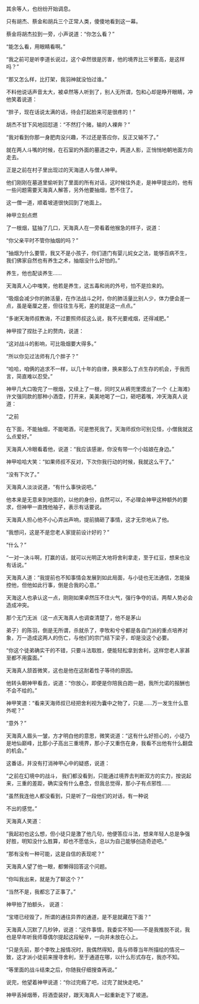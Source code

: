 其余等人，也纷纷开始调息。

只有胡杰、蔡金和胡兵三个正常人类，傻傻地看到这一幕。

蔡金将胡杰拉到一旁，小声说道：“你怎么看？”

“能怎么看，用眼睛看啊。”

“我之前可是听李道长说过，这个卓然很是厉害，他的境界比三爷要高，是这样吗？”

“那又怎么样，比打架，我羽神就没怕过谁。”

不料他说话声音太大，被卓然等人听到了，别人无所谓，包和心却是睁开眼睛，冲他笑着说道：

“胖子，现在话说太满的话，待会打起脸来可是很疼的！”

胡杰不甘下风地回怼道：“不然打个赌，输的人裸奔？”

“我对看到你那一身肥肉没兴趣，不过还是答应你，反正又输不了。”

就在两人斗嘴的时候，在石室的外面的墓道之中，两道人影，正悄悄地朝地面方向走去。

正是之前在村子里出现过的天海道人与僧人神甲。

他们刚刚在墓道里偷听到了里面的所有对话，这时候往外走，是神甲提出的，他有一些问题需要天海真人解答，另外他要抽烟，憋不住了。

这一僧一道，顺着坡道很快回到了地面上。

神甲立刻点燃

了一根烟，猛抽了几口，天海真人在一旁看着他猴急的样子，说道：

“你父亲平时不管你抽烟的吗？”

“抽烟为什么要管，我又不是小孩子，你们道门有婴儿姹女之法，能够百病不生，我们佛家自然也有养生之术，抽烟没什么好怕的。”

养生，他也配谈养生……

天海真人心中嗤笑，他若是养生，这五毒和尚的外号，怕不是捡来的。

“吸烟会减少你的肺活量，在作法战斗之时，你的肺活量比别人少，体力便会差一点，虽是毫厘之差，但往往生与死，差的就是这一点点。”

“多谢天海师叔教诲，不过要照师叔这么说，我不光要戒烟，还得减肥。”

神甲捏了捏肚子上的赘肉，说道：

“这对战斗的影响，可比吸烟要大得多。”

“所以你见过法师有几个胖子？”

“哈哈，咱俩的追求不一样，以几十年的自律，换来那么丁点生存的机会，于我而言，简直难以忍受。”

神甲几大口吸完了一根烟，又续上了一根，同时又从裤兜里摸出了一个《上海滩》许文强同款的那种小酒壶，打开来，美美地喝了一口，砸吧着嘴，冲天海真人说道：

“之前

在下面，不能抽烟，不能喝酒，可是憋死我了。天海师叔你可别见怪，小僧我就这么点爱好。”

天海真人冷眼看着他，说道：“我应该感谢，你没有带一个小姑娘在身边。”

神甲哈哈大笑：“如果师叔不反对，下次你我行动的时候，我就这么干了。”

“没有下次了。”

天海真人淡淡说道，“有什么事快说吧。”

他本来是无意来到地面的，以他的身份，自然可以，不必理会神甲这种额外的要求，但神甲一直拽他袖子，表示有话要说。

天海真人担心他不小心弄出声响，提前搞砸了事情，这才无奈地从了他。

“我想问，这是不是您老人家提前设计好的？”

“什么？”

“一对一决斗啊，打赢的话，就可以光明正大地将舍利拿走，至于红豆，想来也没有话说。”

天海真人道：“我提前也不知事情会发展到如此局面，与小徒也无法通信，怎能操控他，但他如此行事，倒是合我的心意。”

天海这人也承认这一点，刚刚如果卓然压不住火气，强行争夺的话，两帮人势必会造成冲突。

那个无门无派（这一点天海真人也调查清楚了，他不是茅山

弟子）的陈羽，倒是无所谓，杀就杀了，李牧和兮兮都是各自门派的重点培养对象，万一造成这两人的伤亡，与他们的宗门结下梁子，却是没这个必要。

“你这个徒弟确实干的不错，只要斗法取胜，便能轻松拿到舍利，这样您老人家甚至都不用露面。”

天海真人颔首微笑，这也是他在这耐着性子等待的原因。

他转头朝神甲看去，说道：“你放心，即便是你陪我白跑一趟，我所允诺的报酬也不会不给的。”

神甲笑道：“看来天海师叔已经把舍利视为囊中之物了，只是……万一发生什么意外呢？”

“意外？”

天海真人眉头一皱，方才明白他的意思，微笑说道：“这有什么好担心的，小徒乃是地仙巅峰，比那小子高出三重境界，那小子又重伤在身，我看不出他有什么翻盘的机会。”

这番话，并没有打消神甲心中的疑惑，说道：

“之前在幻境中的战斗， 我们都没看到，只能通过境界去判断双方的实力，按说起来，三重的差距，确实没有什么悬念，但我总觉得，那小子有点邪性……

“虽然我连他人都没看到，只是听了一段他们的对话，有一种说

不出的感觉。”

天海真人笑道：

“我起初也这么想，但小徒只是激了他几句，他便答应斗法，想来年轻人总是争强好胜，明知没什么胜算，却也不愿低头，总以为自己能够创造奇迹吧。”

“那有没有一种可能，这是自信的表现呢？”

天海真人望了他一眼，都懒得回答这个问题。

“你叫我出来，就是为了聊这个？”

“当然不是，我都忘了正事了。”

神甲拍了拍额头， 说道：

“宝塔已经毁了，所谓的通往异界的通道，是不是就藏在下面？”

天海真人沉默了几秒钟，说道：“这件事情，我委实不知——不是我推脱不说，我也是早年听我师尊偶尔提起这段秘辛，一向并未放在心上。

“只是先前，那个李牧上报情况时，我偶然得知，竟与师尊当年所描绘的情况一致，这才派小徒前来搜寻舍利，至于通道在哪，以什么形式存在，我亦不知。

“等里面的战斗结束之后，你随我仔细搜查再说。”

说完，他望着神甲说道：“你过完瘾了吧，过完了就快走吧。”

神甲丢掉烟蒂，将酒壶装好，跟天海真人一起重新走下了坡道。
